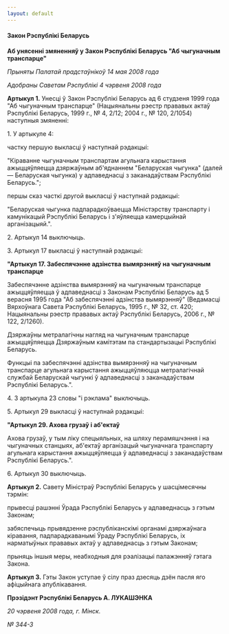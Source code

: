 ```yaml
---
layout: default
---
```


#### Закон Рэспублікі Беларусь

**Аб унясенні змяненняў у Закон Рэспублікі Беларусь "Аб чыгуначным
транспарце"**

<div data-align="right">

*Прыняты Палатай прадстаўнікоў 14 мая 2008 года*

</div>

<div data-align="right">

*Адобраны Саветам Рэспублікі 4 чэрвеня 2008 года*

</div>

**Артыкул 1.** Унесці ў Закон Рэспублікі Беларусь ад 6 студзеня 1999
года "Аб чыгуначным транспарце" (Нацыянальны рэестр прававых актаў
Рэспублікі Беларусь, 1999 г., № 4, 2/12; 2004 г., № 120, 2/1054)
наступныя змяненні:

1\. У артыкуле 4:

частку першую выкласці ў наступнай рэдакцыі:

"Кіраванне чыгуначным транспартам агульнага карыстання ажыццяўляецца
дзяржаўным аб'яднаннем "Беларуская чыгунка" (далей — Беларуская
чыгунка) у адпаведнасці з заканадаўствам Рэспублікі Беларусь.";

першы сказ часткі другой выкласці ў наступнай рэдакцыі:

"Беларуская чыгунка падпарадкоўваецца Міністэрству транспарту і
камунікацый Рэспублікі Беларусь і з'яўляецца камерцыйнай
арганізацыяй.".

2\. Артыкул 14 выключыць.

3\. Артыкул 17 выкласці ў наступнай рэдакцыі:

**"Артыкул 17. Забеспячэнне адзінства вымярэнняў на чыгуначным
транспарце**

Забеспячэнне адзінства вымярэнняў на чыгуначным транспарце ажыццяўляецца
ў адпаведнасці з Законам Рэспублікі Беларусь ад 5 верасня 1995 года "Аб
забеспячэнні адзінства вымярэнняў" (Ведамасці Вярхоўнага Савета
Рэспублікі Беларусь, 1995 г., № 32, ст. 420; Нацыянальны рэестр
прававых актаў Рэспублікі Беларусь, 2006 г., № 122, 2/1260).

Дзяржаўны метралагічны нагляд на чыгуначным транспарце ажыццяўляецца
Дзяржаўным камітэтам па стандартызацыі Рэспублікі Беларусь.

Функцыі па забеспячэнні адзінства вымярэнняў на чыгуначным транспарце
агульнага карыстання ажыццяўляюцца метралагічнай службай Беларускай
чыгункі ў адпаведнасці з заканадаўствам Рэспублікі Беларусь.".

4\. З артыкула 23 словы "і рэклама" выключыць.

5\. Артыкул 29 выкласці ў наступнай рэдакцыі:

**"Артыкул 29. Ахова грузаў і аб'ектаў**

Ахова грузаў, у тым ліку спецыяльных, на шляху перамяшчэння і на
чыгуначных станцыях, аб'ектаў арганізацый чыгуначнага транспарту
агульнага карыстання ажыццяўляецца ў адпаведнасці з заканадаўствам
Рэспублікі Беларусь.".

6\. Артыкул 30 выключыць.

**Артыкул 2.** Савету Міністраў Рэспублікі Беларусь у шасцімесячны
тэрмін:

прывесці рашэнні Ўрада Рэспублікі Беларусь у адпаведнасць з гэтым
Законам;

забяспечыць прывядзенне рэспубліканскімі органамі дзяржаўнага кіравання,
падпарадкаванымі Ўраду Рэспублікі Беларусь, іх нарматыўных прававых
актаў у адпаведнасць з гэтым Законам;

прыняць іншыя меры, неабходныя для рэалізацыі палажэнняў гэтага Закона.

**Артыкул 3.** Гэты Закон уступае ў сілу праз дзесяць дзён пасля яго
афіцыйнага апублікавання.

**Прэзідэнт Рэспублікі Беларусь А. ЛУКАШЭНКА**

*20 чэрвеня 2008 года, г. Мінск.*

*№ 344-З*
